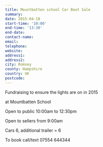 ```yaml
---
title: Mountbatten school Car Boot Sale
summary: 
date: 2015-04-18
start-time: '10:00'
end-time: '13:30'
end-date: 
contact-name: 
email: 
telephone: 
website: 
address1: 
address2: 
city: Romsey
county: Hampshire
country: UK
postcode: 
---
```

Fundraising to ensure the lights are on in 2015

at Mountbatten School

Open to public 10:00am to 12:30pm

Open to sellers from 9:00am

Cars 6, additional trailer = 6

To book call/text 07554 644344


